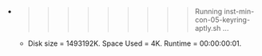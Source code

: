 * >>>>>>>>> Running inst-min-con-05-keyring-aptly.sh ...
  * Disk size = 1493192K. Space Used = 4K. Runtime = 00:00:00:01.
